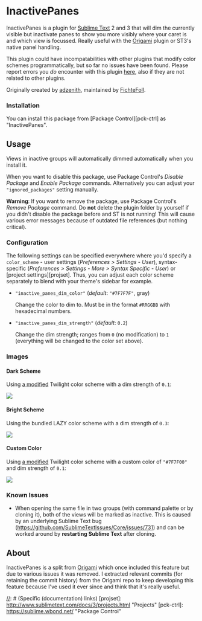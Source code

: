# InactivePanes

InactivePanes is a plugin for [Sublime Text][st] 2 and 3 that will dim the
currently visible but inactivate panes to show you more visibly where your
caret is and which view is focussed. Really useful with the [Origami][origami]
plugin or ST3's native panel handling.

This plugin could have incompatabilities with other plugins that modify color
schemes programmatically, but so far no issues have been found. Please report
errors you *do* encounter with this plugin [here][issues], also if they are not
related to other plugins.

Originally created by [adzenith][adzenith], maintained by
[FichteFoll][FichteFoll].

### Installation

You can install this package from [Package Control][pck-ctrl] as
"InactivePanes".


## Usage

Views in inactive groups will automatically dimmed automatically when you
install it.

When you want to disable this package, use Package Control's *Disable Package*
and *Enable Package* commands. Alternatively you can adjust your
`"ignored_packages"` setting manually.

**Warning**: If you want to remove the package, use Package Control's *Remove
Package* command. Do **not** delete the plugin folder by yourself if you didn't
disable the package before and ST is not running! This will cause various error
messages because of outdated file references (but nothing critical).

### Configuration

The following settings can be specified everywhere where you'd specify a
`color_scheme` - user settings (*Preferences &gt; Settings - User*),
syntax-specific (*Preferences &gt; Settings - More &gt; Syntax Specific - User*)
or [project settings][projset]. Thus, you can adjust each color scheme
separately to blend with your theme's sidebar for example.

*   `"inactive_panes_dim_color"` (*default*: `"#7F7F7F"`, gray)

    Change the color to dim to. Must be in the format `#RRGGBB` with hexadecimal
    numbers.

*   `"inactive_panes_dim_strength"` (*default*: `0.2`)

    Change the dim strength; ranges from `0` (no modification) to `1`
    (everything will be changed to the color set above).

### Images

#### Dark Scheme

Using [a modified][tw-fichte] Twilight color scheme with a dim strength of
`0.1`:

[![][scr-dark-thumb]][scr-dark]

#### Bright Scheme

Using the bundled LAZY color scheme with a dim strength of `0.3`:

[![][scr-bright-thumb]][scr-bright]

#### Custom Color

Using [a modified][tw-fichte] Twilight color scheme with a custom color of
`"#7F7F00"` and dim strength of `0.1`:

[![][scr-dark_colored-thumb]][scr-dark_colored]


### Known Issues

- When opening the same file in two groups (with command palette or by cloning
  it), both of the views will be marked as inactive. This is caused by an
  underlying Sublime Text bug
  (https://github.com/SublimeTextIssues/Core/issues/731) and can be worked
  around by **restarting Sublime Text** after cloning.


## About

InactivePanes is a split from [Origami][origami] which once included this
feature but due to various issues it was removed. I extracted relevant commits
(for retaining the commit history) from the Origami repo to keep developing
this feature because I've used it ever since and think that it's really useful.


[//]: # (General links)
[st]: https://www.sublimetext.com/
[origami]: https://github.com/SublimeText/Origami
[issues]: https://github.com/SublimeText/InactivePanes/issues
[adzenith]: https://github.com/adzenith
[FichteFoll]: https://github.com/FichteFoll

[//]: # (Themes and Images)
[tw-fichte]: https://gist.github.com/FichteFoll/5522507 "Gist: Twilight-Fichte.tmTheme"
[scr-dark]: http://i.imgur.com/4uKGLf3.png "Twilight color scheme; 0.1"
[scr-dark-thumb]: http://i.imgur.com/4uKGLf3l.png
[scr-bright]: http://i.imgur.com/CCcl1v3.png "LAZY color scheme; 0.3"
[scr-bright-thumb]: http://i.imgur.com/CCcl1v3l.png
[scr-dark_colored]: http://i.imgur.com/m5rc8j9.png "Twilight color scheme; 0.08; #7F7F00"
[scr-dark_colored-thumb]: http://i.imgur.com/m5rc8j9l.png

[//]: # (Specific (documentation) links)
[projset]: http://www.sublimetext.com/docs/3/projects.html "Projects"
[pck-ctrl]: https://sublime.wbond.net/ "Package Control"
